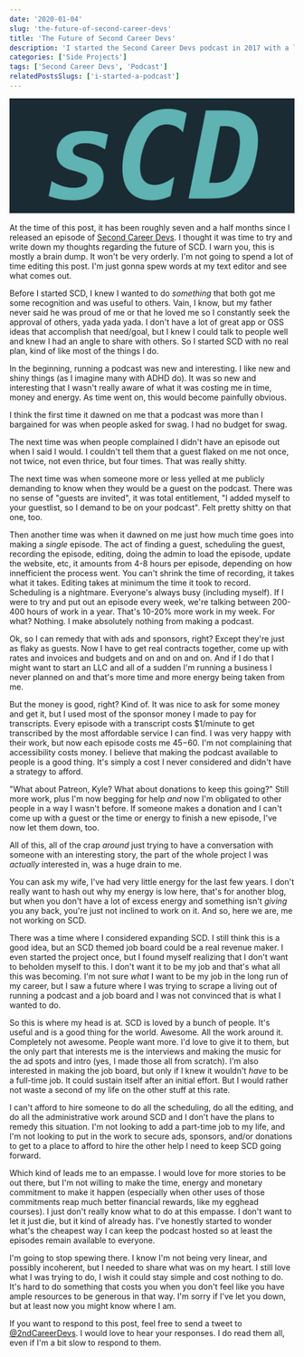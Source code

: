 ```yaml
---
date: '2020-01-04'
slug: 'the-future-of-second-career-devs'
title: 'The Future of Second Career Devs'
description: 'I started the Second Career Devs podcast in 2017 with a lot of excitement and hope. Let me tell you where my head is at now on the project'
categories: ['Side Projects']
tags: ['Second Career Devs', 'Podcast']
relatedPostsSlugs: ['i-started-a-podcast']
---
```


![Second Career Devs Logo](./images/scdLogoWide.jpg)

At the time of this post, it has been roughly seven and a half months since I released an episode of [Second Career Devs](https://secondcareerdevs.com). I thought it was time to try and write down my thoughts regarding the future of SCD. I warn you, this is mostly a brain dump. It won't be very orderly. I'm not going to spend a lot of time editing this post. I'm just gonna spew words at my text editor and see what comes out.

Before I started SCD, I knew I wanted to do _something_ that both got me some recognition and was useful to others. Vain, I know, but my father never said he was proud of me or that he loved me so I constantly seek the approval of others, yada yada yada. I don't have a lot of great app or OSS ideas that accomplish that need/goal, but I knew I could talk to people well and knew I had an angle to share with others. So I started SCD with no real plan, kind of like most of the things I do.

In the beginning, running a podcast was new and interesting. I like new and shiny things (as I imagine many with ADHD do). It was so new and interesting that I wasn't really aware of what it was costing me in time, money and energy. As time went on, this would become painfully obvious.

I think the first time it dawned on me that a podcast was more than I bargained for was when people asked for swag. I had no budget for swag.

The next time was when people complained I didn't have an episode out when I said I would. I couldn't tell them that a guest flaked on me not once, not twice, not even thrice, but four times. That was really shitty.

The next time was when someone more or less yelled at me publicly demanding to know when they would be a guest on the podcast. There was no sense of "guests are invited", it was total entitlement, "I added myself to your guestlist, so I demand to be on your podcast". Felt pretty shitty on that one, too.

Then another time was when it dawned on me just how much time goes into making a _single_ episode. The act of finding a guest, scheduling the guest, recording the episode, editing, doing the admin to load the episode, update the website, etc, it amounts from 4-8 hours per episode, depending on how innefficient the process went. You can't shrink the time of recording, it takes what it takes. Editing takes at minimum the time it took to record. Scheduling is a nightmare. Everyone's always busy (including myself). If I were to try and put out an episode every week, we're talking between 200-400 hours of work in a year. That's 10-20% more work in my week. For what? Nothing. I make absolutely nothing from making a podcast.

Ok, so I can remedy that with ads and sponsors, right? Except they're just as flaky as guests. Now I have to get real contracts together, come up with rates and invoices and budgets and on and on and on. And if I do that I might want to start an LLC and all of a sudden I'm running a business I never planned on and that's more time and more energy being taken from me.

But the money is good, right? Kind of. It was nice to ask for some money and get it, but I used most of the sponsor money I made to pay for transcripts. Every episode with a transcript costs $1/minute to get transcribed by the most affordable service I can find. I was very happy with their work, but now each episode costs me $45-$60. I'm not complaining that accessibility costs money. I believe that making the podcast available to people is a good thing. It's simply a cost I never considered and didn't have a strategy to afford.

"What about Patreon, Kyle? What about donations to keep this going?" Still more work, plus I'm now begging for help _and_ now I'm obligated to other people in a way I wasn't before. If someone makes a donation and I can't come up with a guest or the time or energy to finish a new episode, I've now let them down, too.

All of this, all of the crap _around_ just trying to have a conversation with someone with an interesting story, the part of the whole project I was _actually_ interested in, was a huge drain to me.

You can ask my wife, I've had very little energy for the last few years. I don't really want to hash out why my energy is low here, that's for another blog, but when you don't have a lot of excess energy and something isn't _giving_ you any back, you're just not inclined to work on it. And so, here we are, me not working on SCD.

There was a time where I considered expanding SCD. I still think this is a good idea, but an SCD themed job board could be a real revenue maker. I even started the project once, but I found myself realizing that I don't want to beholden myself to this. I don't want it to be my job and that's what all this was becoming. I'm not sure _what_ I want to be my job in the long run of my career, but I saw a future where I was trying to scrape a living out of running a podcast and a job board and I was not convinced that is what I wanted to do.

So this is where my head is at. SCD is loved by a bunch of people. It's useful and is a good thing for the world. Awesome. All the work around it. Completely not awesome. People want more. I'd love to give it to them, but the only part that interests me is the interviews and making the music for the ad spots and intro (yes, I made those all from scratch). I'm also interested in making the job board, but only if I knew it wouldn't _have_ to be a full-time job. It could sustain itself after an initial effort. But I would rather not waste a second of my life on the other stuff at this rate.

I can't afford to hire someone to do all the scheduling, do all the editing, and do all the administrative work around SCD and I don't have the plans to remedy this situation. I'm not looking to add a part-time job to my life, and I'm not looking to put in the work to secure ads, sponsors, and/or donations to get to a place to afford to hire the other help I need to keep SCD going forward.

Which kind of leads me to an empasse. I would love for more stories to be out there, but I'm not willing to make the time, energy and monetary commitment to make it happen (especially when other uses of those commitments reap much better financial rewards, like my egghead courses). I just don't really know what to do at this empasse. I don't want to let it just die, but it kind of already has. I've honestly started to wonder what's the cheapest way I can keep the podcast hosted so at least the episodes remain available to everyone.

I'm going to stop spewing there. I know I'm not being very linear, and possibly incoherent, but I needed to share what was on my heart. I still love what I was trying to do, I wish it could stay simple and cost nothing to do. It's hard to do something that costs you when you don't feel like you have ample resources to be generous in that way. I'm sorry if I've let you down, but at least now you might know where I am.

If you want to respond to this post, feel free to send a tweet to [@2ndCareerDevs](https://twitter.com/2ndCareerDevs). I would love to hear your responses. I do read them all, even if I'm a bit slow to respond to them.